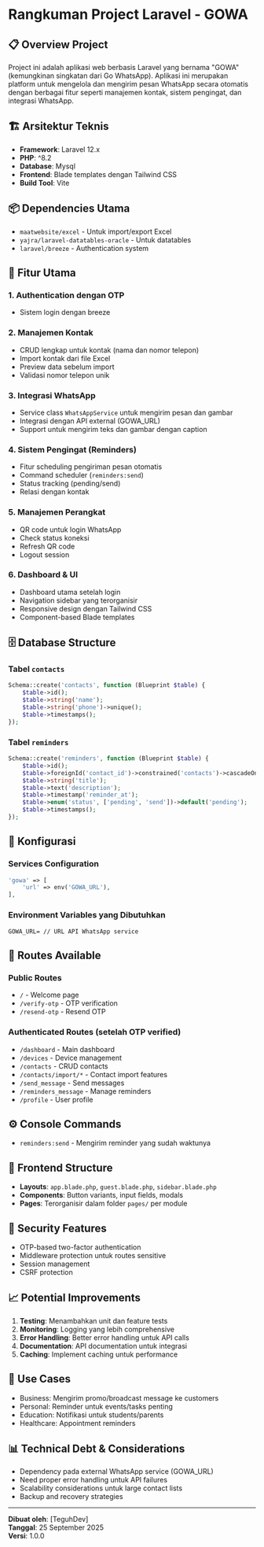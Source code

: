 # Rangkuman Project Laravel - GOWA

## 📋 Overview Project
Project ini adalah aplikasi web berbasis Laravel yang bernama "GOWA" (kemungkinan singkatan dari Go WhatsApp). Aplikasi ini merupakan platform untuk mengelola dan mengirim pesan WhatsApp secara otomatis dengan berbagai fitur seperti manajemen kontak, sistem pengingat, dan integrasi WhatsApp.

## 🏗️ Arsitektur Teknis
- **Framework**: Laravel 12.x
- **PHP**: ^8.2
- **Database**: Mysql
- **Frontend**: Blade templates dengan Tailwind CSS
- **Build Tool**: Vite

## 📦 Dependencies Utama
- `maatwebsite/excel` - Untuk import/export Excel
- `yajra/laravel-datatables-oracle` - Untuk datatables
- `laravel/breeze` - Authentication system

## 🎯 Fitur Utama

### 1. **Authentication dengan OTP**
- Sistem login dengan breeze

### 2. **Manajemen Kontak**
- CRUD lengkap untuk kontak (nama dan nomor telepon)
- Import kontak dari file Excel
- Preview data sebelum import
- Validasi nomor telepon unik

### 3. **Integrasi WhatsApp**
- Service class `WhatsAppService` untuk mengirim pesan dan gambar
- Integrasi dengan API external (GOWA_URL)
- Support untuk mengirim teks dan gambar dengan caption

### 4. **Sistem Pengingat (Reminders)**
- Fitur scheduling pengiriman pesan otomatis
- Command scheduler (`reminders:send`)
- Status tracking (pending/send)
- Relasi dengan kontak

### 5. **Manajemen Perangkat**
- QR code untuk login WhatsApp
- Check status koneksi
- Refresh QR code
- Logout session

### 6. **Dashboard & UI**
- Dashboard utama setelah login
- Navigation sidebar yang terorganisir
- Responsive design dengan Tailwind CSS
- Component-based Blade templates

## 🗄️ Database Structure

### Tabel `contacts`
```php
Schema::create('contacts', function (Blueprint $table) {
    $table->id();
    $table->string('name');
    $table->string('phone')->unique();
    $table->timestamps();
});
```

### Tabel `reminders`
```php
Schema::create('reminders', function (Blueprint $table) {
    $table->id();
    $table->foreignId('contact_id')->constrained('contacts')->cascadeOnDelete();
    $table->string('title');
    $table->text('description');
    $table->timestamp('reminder_at');
    $table->enum('status', ['pending', 'send'])->default('pending');
    $table->timestamps();
});
```

## 🔧 Konfigurasi

### Services Configuration
```php
'gowa' => [
    'url' => env('GOWA_URL'),
],
```

### Environment Variables yang Dibutuhkan
```
GOWA_URL= // URL API WhatsApp service
```

## 🚀 Routes Available

### Public Routes
- `/` - Welcome page
- `/verify-otp` - OTP verification
- `/resend-otp` - Resend OTP

### Authenticated Routes (setelah OTP verified)
- `/dashboard` - Main dashboard
- `/devices` - Device management
- `/contacts` - CRUD contacts
- `/contacts/import/*` - Contact import features
- `/send_message` - Send messages
- `/reminders_message` - Manage reminders
- `/profile` - User profile

## ⚙️ Console Commands
- `reminders:send` - Mengirim reminder yang sudah waktunya

## 🎨 Frontend Structure
- **Layouts**: `app.blade.php`, `guest.blade.php`, `sidebar.blade.php`
- **Components**: Button variants, input fields, modals
- **Pages**: Terorganisir dalam folder `pages/` per module

## 🔐 Security Features
- OTP-based two-factor authentication
- Middleware protection untuk routes sensitive
- Session management
- CSRF protection

## 📈 Potential Improvements
1. **Testing**: Menambahkan unit dan feature tests
2. **Monitoring**: Logging yang lebih comprehensive
3. **Error Handling**: Better error handling untuk API calls
4. **Documentation**: API documentation untuk integrasi
5. **Caching**: Implement caching untuk performance

## 🎯 Use Cases
- Business: Mengirim promo/broadcast message ke customers
- Personal: Reminder untuk events/tasks penting
- Education: Notifikasi untuk students/parents
- Healthcare: Appointment reminders

## 📊 Technical Debt & Considerations
- Dependency pada external WhatsApp service (GOWA_URL)
- Need proper error handling untuk API failures
- Scalability considerations untuk large contact lists
- Backup and recovery strategies

---

**Dibuat oleh**: [TeguhDev]  
**Tanggal**: 25 September 2025  
**Versi**: 1.0.0
